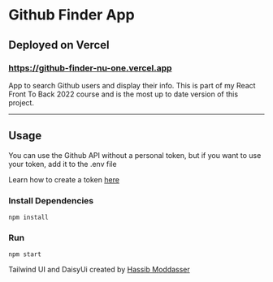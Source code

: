 # Github Finder App
## Deployed on Vercel
### https://github-finder-nu-one.vercel.app

App to search Github users and display their info. This is part of my React Front To Back 2022 course and is the most up to date version of this project.

---

## Usage


You can use the Github API without a personal token, but if you want to use your token, add it to the .env file

Learn how to create a token [here](https://docs.github.com/en/authentication/keeping-your-account-and-data-secure/creating-a-personal-access-token)

### Install Dependencies

```
npm install
```

### Run

```
npm start
```

Tailwind UI and DaisyUi created by [Hassib Moddasser](https://twitter.com/hassibmoddasser)
